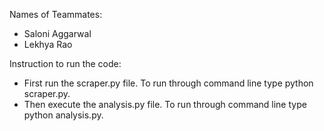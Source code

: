 Names of Teammates:
- Saloni Aggarwal
- Lekhya Rao

Instruction to run the code:
- First run the scraper.py file. To run through command line type python scraper.py.
- Then execute the analysis.py file. To run through command line type python analysis.py.
